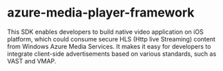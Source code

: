 azure-media-player-framework
============================

This SDK enables developers to build native video application on iOS platform, which could consume secure HLS (Http live Streaming) content from Windows Azure Media Services. It makes it easy for developers to integrate client-side advertisements based on various standards, such as VAST and VMAP.